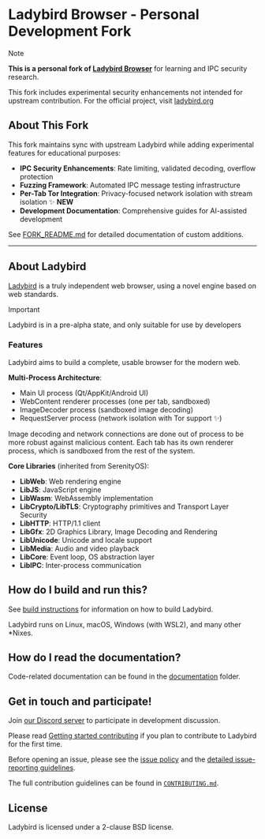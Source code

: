 # Ladybird Browser - Personal Development Fork

> [!NOTE]
> **This is a personal fork of [Ladybird Browser](https://github.com/LadybirdBrowser/ladybird)** for learning and IPC security research.
>
> This fork includes experimental security enhancements not intended for upstream contribution.
> For the official project, visit [ladybird.org](https://ladybird.org)

## About This Fork

This fork maintains sync with upstream Ladybird while adding experimental features for educational purposes:

- **IPC Security Enhancements**: Rate limiting, validated decoding, overflow protection
- **Fuzzing Framework**: Automated IPC message testing infrastructure
- **Per-Tab Tor Integration**: Privacy-focused network isolation with stream isolation ✨ **NEW**
- **Development Documentation**: Comprehensive guides for AI-assisted development

See [FORK_README.md](FORK_README.md) for detailed documentation of custom additions.

---

## About Ladybird

[Ladybird](https://ladybird.org) is a truly independent web browser, using a novel engine based on web standards.

> [!IMPORTANT]
> Ladybird is in a pre-alpha state, and only suitable for use by developers

### Features

Ladybird aims to build a complete, usable browser for the modern web.

**Multi-Process Architecture**:
- Main UI process (Qt/AppKit/Android UI)
- WebContent renderer processes (one per tab, sandboxed)
- ImageDecoder process (sandboxed image decoding)
- RequestServer process (network isolation with Tor support ✨)

Image decoding and network connections are done out of process to be more robust against malicious content.
Each tab has its own renderer process, which is sandboxed from the rest of the system.

**Core Libraries** (inherited from SerenityOS):
- **LibWeb**: Web rendering engine
- **LibJS**: JavaScript engine
- **LibWasm**: WebAssembly implementation
- **LibCrypto/LibTLS**: Cryptography primitives and Transport Layer Security
- **LibHTTP**: HTTP/1.1 client
- **LibGfx**: 2D Graphics Library, Image Decoding and Rendering
- **LibUnicode**: Unicode and locale support
- **LibMedia**: Audio and video playback
- **LibCore**: Event loop, OS abstraction layer
- **LibIPC**: Inter-process communication

## How do I build and run this?

See [build instructions](Documentation/BuildInstructionsLadybird.md) for information on how to build Ladybird.

Ladybird runs on Linux, macOS, Windows (with WSL2), and many other \*Nixes.

## How do I read the documentation?

Code-related documentation can be found in the [documentation](Documentation/) folder.

## Get in touch and participate!

Join [our Discord server](https://discord.gg/nvfjVJ4Svh) to participate in development discussion.

Please read [Getting started contributing](Documentation/GettingStartedContributing.md) if you plan to contribute to Ladybird for the first time.

Before opening an issue, please see the [issue policy](CONTRIBUTING.md#issue-policy) and the [detailed issue-reporting guidelines](ISSUES.md).

The full contribution guidelines can be found in [`CONTRIBUTING.md`](CONTRIBUTING.md).

## License

Ladybird is licensed under a 2-clause BSD license.
